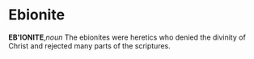 # Ebionite

**EB'IONITE**,_noun_ The ebionites were heretics who denied the divinity of Christ and rejected many parts of the scriptures.